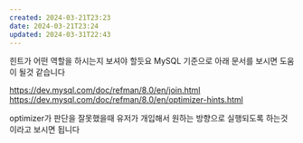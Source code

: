 ```yaml
---
created: 2024-03-21T23:23
date: 2024-03-21T23:24
updated: 2024-03-31T22:43
---
```

힌트가 어떤 역할을 하시는지 보셔야 할듯요
MySQL 기준으로 아래 문서를 보시면 도움이 될것 같습니다

https://dev.mysql.com/doc/refman/8.0/en/join.html
https://dev.mysql.com/doc/refman/8.0/en/optimizer-hints.html

optimizer가 판단을 잘못했을때 유저가 개입해서 원하는 방향으로 실행되도록 하는것이라고 보시면 됩니다